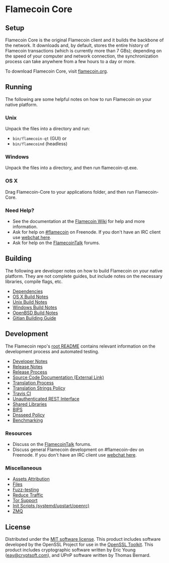 Flamecoin Core
=============

Setup
---------------------
Flamecoin Core is the original Flamecoin client and it builds the backbone of the network. It downloads and, by default, stores the entire history of Flamecoin transactions (which is currently more than 7 GBs); depending on the speed of your computer and network connection, the synchronization process can take anywhere from a few hours to a day or more.

To download Flamecoin Core, visit [flamecoin.org](https://flamecoin.org).

Running
---------------------
The following are some helpful notes on how to run Flamecoin on your native platform.

### Unix

Unpack the files into a directory and run:

- `bin/flamecoin-qt` (GUI) or
- `bin/flamecoind` (headless)

### Windows

Unpack the files into a directory, and then run flamecoin-qt.exe.

### OS X

Drag Flamecoin-Core to your applications folder, and then run Flamecoin-Core.

### Need Help?

* See the documentation at the [Flamecoin Wiki](https://flamecoin.info/)
for help and more information.
* Ask for help on [#flamecoin](http://webchat.freenode.net?channels=flamecoin) on Freenode. If you don't have an IRC client use [webchat here](http://webchat.freenode.net?channels=flamecoin).
* Ask for help on the [FlamecoinTalk](https://flamecointalk.io/) forums.

Building
---------------------
The following are developer notes on how to build Flamecoin on your native platform. They are not complete guides, but include notes on the necessary libraries, compile flags, etc.

- [Dependencies](dependencies.md)
- [OS X Build Notes](build-osx.md)
- [Unix Build Notes](build-unix.md)
- [Windows Build Notes](build-windows.md)
- [OpenBSD Build Notes](build-openbsd.md)
- [Gitian Building Guide](gitian-building.md)

Development
---------------------
The Flamecoin repo's [root README](/README.md) contains relevant information on the development process and automated testing.

- [Developer Notes](developer-notes.md)
- [Release Notes](release-notes.md)
- [Release Process](release-process.md)
- [Source Code Documentation (External Link)](https://dev.visucore.com/flamecoin/doxygen/)
- [Translation Process](translation_process.md)
- [Translation Strings Policy](translation_strings_policy.md)
- [Travis CI](travis-ci.md)
- [Unauthenticated REST Interface](REST-interface.md)
- [Shared Libraries](shared-libraries.md)
- [BIPS](bips.md)
- [Dnsseed Policy](dnsseed-policy.md)
- [Benchmarking](benchmarking.md)

### Resources
* Discuss on the [FlamecoinTalk](https://flamecointalk.io/) forums.
* Discuss general Flamecoin development on #flamecoin-dev on Freenode. If you don't have an IRC client use [webchat here](http://webchat.freenode.net/?channels=flamecoin-dev).

### Miscellaneous
- [Assets Attribution](assets-attribution.md)
- [Files](files.md)
- [Fuzz-testing](fuzzing.md)
- [Reduce Traffic](reduce-traffic.md)
- [Tor Support](tor.md)
- [Init Scripts (systemd/upstart/openrc)](init.md)
- [ZMQ](zmq.md)

License
---------------------
Distributed under the [MIT software license](/COPYING).
This product includes software developed by the OpenSSL Project for use in the [OpenSSL Toolkit](https://www.openssl.org/). This product includes
cryptographic software written by Eric Young ([eay@cryptsoft.com](mailto:eay@cryptsoft.com)), and UPnP software written by Thomas Bernard.
